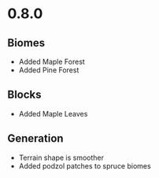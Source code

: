 # 0.8.0

## Biomes
* Added Maple Forest
* Added Pine Forest

## Blocks
* Added Maple Leaves

## Generation
* Terrain shape is smoother
* Added podzol patches to spruce biomes